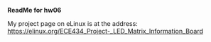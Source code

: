 **ReadMe for hw06**


My project page on eLinux is at the address: https://elinux.org/ECE434_Project-_LED_Matrix_Information_Board

